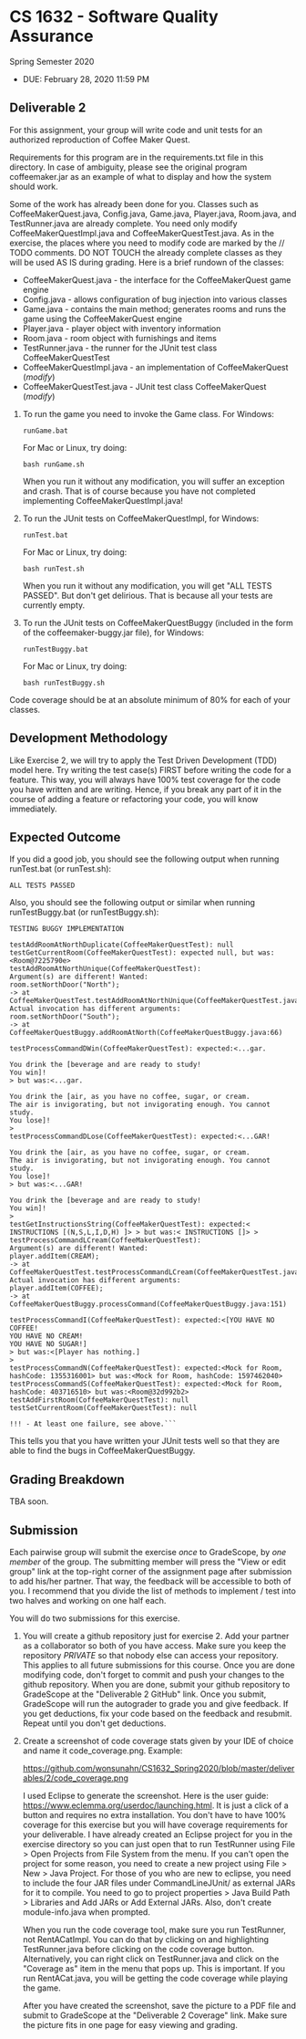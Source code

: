 # CS 1632 - Software Quality Assurance
Spring Semester 2020

* DUE: February 28, 2020 11:59 PM

## Deliverable 2

For this assignment, your group will write code and unit tests for an
authorized reproduction of Coffee Maker Quest.  

Requirements for this program are in the requirements.txt file in this
directory.  In case of ambiguity, please see the original program
coffeemaker.jar as an example of what to display and how the system should
work.

Some of the work has already been done for you.  Classes such as
CoffeeMakerQuest.java, Config.java, Game.java, Player.java, Room.java, and
TestRunner.java are already complete.  You need only modify
CoffeeMakerQuestImpl.java and CoffeeMakerQuestTest.java.  As in the
exercise, the places where you need to modify code are marked by the // TODO
comments.  DO NOT TOUCH the already complete classes as they will be used AS
IS during grading.  Here is a brief rundown of the classes:

* CoffeeMakerQuest.java - the interface for the CoffeeMakerQuest game engine
* Config.java - allows configuration of bug injection into various classes
* Game.java - contains the main method; generates rooms and runs the game using the CoffeeMakerQuest engine
* Player.java - player object with inventory information
* Room.java - room object with furnishings and items
* TestRunner.java - the runner for the JUnit test class CoffeeMakerQuestTest
* CoffeeMakerQuestImpl.java - an implementation of CoffeeMakerQuest (_modify_)
* CoffeeMakerQuestTest.java - JUnit test class CoffeeMakerQuest (_modify_)


1. To run the game you need to invoke the Game class.  For Windows:
    ```
    runGame.bat
    ```
    For Mac or Linux, try doing:
    ```
    bash runGame.sh
    ```
    When you run it without any modification, you will suffer an exception and crash.  That is of course because you have not completed implementing CoffeeMakerQuestImpl.java!

1. To run the JUnit tests on CoffeeMakerQuestImpl, for Windows:
    ```
    runTest.bat
    ```
    For Mac or Linux, try doing:
    ```
    bash runTest.sh
    ```
    When you run it without any modification, you will get "ALL TESTS PASSED".  But don't get delirious.  That is because all your tests are currently empty.

1. To run the JUnit tests on CoffeeMakerQuestBuggy (included in the form of
   the coffeemaker-buggy.jar file), for Windows:
    ```
    runTestBuggy.bat
    ```
    For Mac or Linux, try doing:
    ```
    bash runTestBuggy.sh
    ```

Code coverage should be at an absolute minimum of 80% for each of your classes.

## Development Methodology

Like Exercise 2, we will try to apply the Test Driven Development (TDD) model
here.  Try writing the test case(s) FIRST before writing the code for a
feature.  This way, you will always have 100% test coverage for the code you
have written and are writing.  Hence, if you break any part of it in the course
of adding a feature or refactoring your code, you will know immediately.

## Expected Outcome

If you did a good job, you should see the following output when running runTest.bat (or runTest.sh):
```
ALL TESTS PASSED
```

Also, you should see the following output or similar when running runTestBuggy.bat (or runTestBuggy.sh):
```
TESTING BUGGY IMPLEMENTATION

testAddRoomAtNorthDuplicate(CoffeeMakerQuestTest): null
testGetCurrentRoom(CoffeeMakerQuestTest): expected null, but was:<Room@7225790e>
testAddRoomAtNorthUnique(CoffeeMakerQuestTest):
Argument(s) are different! Wanted:
room.setNorthDoor("North");
-> at CoffeeMakerQuestTest.testAddRoomAtNorthUnique(CoffeeMakerQuestTest.java:124)
Actual invocation has different arguments:
room.setNorthDoor("South");
-> at CoffeeMakerQuestBuggy.addRoomAtNorth(CoffeeMakerQuestBuggy.java:66)

testProcessCommandDWin(CoffeeMakerQuestTest): expected:<...gar.

You drink the [beverage and are ready to study!
You win]!
> but was:<...gar.

You drink the [air, as you have no coffee, sugar, or cream.
The air is invigorating, but not invigorating enough. You cannot study.
You lose]!
>
testProcessCommandDLose(CoffeeMakerQuestTest): expected:<...GAR!

You drink the [air, as you have no coffee, sugar, or cream.
The air is invigorating, but not invigorating enough. You cannot study.
You lose]!
> but was:<...GAR!

You drink the [beverage and are ready to study!
You win]!
>
testGetInstructionsString(CoffeeMakerQuestTest): expected:< INSTRUCTIONS [(N,S,L,I,D,H) ]> > but was:< INSTRUCTIONS []> >
testProcessCommandLCream(CoffeeMakerQuestTest):
Argument(s) are different! Wanted:
player.addItem(CREAM);
-> at CoffeeMakerQuestTest.testProcessCommandLCream(CoffeeMakerQuestTest.java:199)
Actual invocation has different arguments:
player.addItem(COFFEE);
-> at CoffeeMakerQuestBuggy.processCommand(CoffeeMakerQuestBuggy.java:151)

testProcessCommandI(CoffeeMakerQuestTest): expected:<[YOU HAVE NO COFFEE!
YOU HAVE NO CREAM!
YOU HAVE NO SUGAR!]
> but was:<[Player has nothing.]
>
testProcessCommandN(CoffeeMakerQuestTest): expected:<Mock for Room, hashCode: 1355316001> but was:<Mock for Room, hashCode: 1597462040>
testProcessCommandS(CoffeeMakerQuestTest): expected:<Mock for Room, hashCode: 403716510> but was:<Room@32d992b2>
testAddFirstRoom(CoffeeMakerQuestTest): null
testSetCurrentRoom(CoffeeMakerQuestTest): null

!!! - At least one failure, see above.```
```
This tells you that you have written your JUnit tests well so that they are able to find the bugs in CoffeeMakerQuestBuggy.

## Grading Breakdown

TBA soon.

## Submission

Each pairwise group will submit the exercise *once* to GradeScope, by *one member* of the group.  The submitting member will press the "View or edit group" link at the top-right corner of the assignment page after submission to add his/her partner.  That way, the feedback will be accessible to both of you.  I recommend that you divide the list of methods to implement / test into two halves and working on one half each.

You will do two submissions for this exercise.

1. You will create a github repository just for exercise 2.  Add your partner as a collaborator so both of you have access.  Make sure you keep the repository *PRIVATE* so that nobody else can access your repository.  This applies to all future submissions for this course.  Once you are done modifying code, don't forget to commit and push your changes to the github repository.  When you are done, submit your github repository to GradeScope at the "Deliverable 2 GitHub" link.  Once you submit, GradeScope will run the autograder to grade you and give feedback.  If you get deductions, fix your code based on the feedback and resubmit.  Repeat until you don't get deductions.

1. Create a screenshot of code coverage stats given by your IDE of choice and name it code_coverage.png. Example:

    https://github.com/wonsunahn/CS1632_Spring2020/blob/master/deliverables/2/code_coverage.png

    I used Eclipse to generate the screenshot.  Here is the user guide: https://www.eclemma.org/userdoc/launching.html.  It is just a click of a button and requires no extra installation.  You don't have to have 100% coverage for this exercise but you will have coverage requirements for your deliverable.  I have already created an Eclipse project for you in the exercise directory so you can just open that to run TestRunner using File > Open Projects from File System from the menu.  If you can't open the project for some reason, you need to create a new project using File > New > Java Project.  For those of you who are new to eclipse, you need to include the four JAR files under CommandLineJUnit/ as external JARs for it to compile.  You need to go to project properties > Java Build Path > Libraries and Add JARs or Add External JARs.  Also, don't create module-info.java when prompted.
    
    When you run the code coverage tool, make sure you run TestRunner, not RentACatImpl.  You can do that by clicking on and highlighting TestRunner.java before clicking on the code coverage button.  Alternatively, you can right click on TestRunner.java and click on the "Coverage as" item in the menu that pops up.  This is important.  If you run RentACat.java, you will be getting the code coverage while playing the game.

    After you have created the screenshot, save the picture to a PDF file and submit to GradeScope at the "Deliverable 2 Coverage" link.  Make sure the picture fits in one page for easy viewing and grading.

